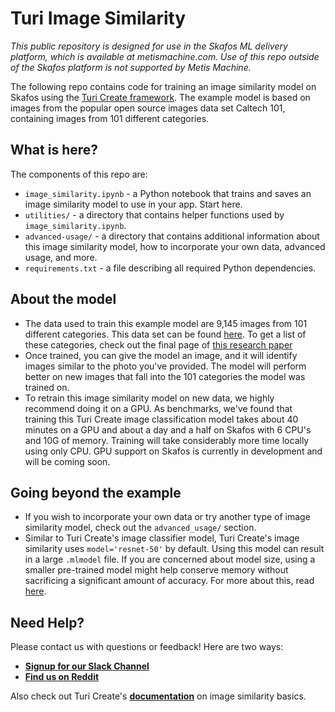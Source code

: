 # Turi Image Similarity

_This public repository is designed for use in the Skafos ML delivery platform, which is available at metismachine.com. Use of this repo outside of the Skafos platform is not supported by Metis Machine._

The following repo contains code for training an image similarity model on Skafos using the [Turi Create framework](https://apple.github.io/turicreate/docs/userguide/image_similarity/). The example model is based on images from the popular open source images data set Caltech 101, containing images from 101 different categories.

## What is here?

The components of this repo are:
- `image_similarity.ipynb` - a Python notebook that trains and saves an image similarity model to use in your app. Start here.
- `utilities/` - a directory that contains helper functions used by `image_similarity.ipynb`.
- `advanced-usage/` - a directory that contains additional information about this image similarity model, how to incorporate your own data, advanced usage, and more. 
- `requirements.txt` - a file describing all required Python dependencies.

## About the model
- The data used to train this example model are 9,145 images from 101 different categories. This data set can be found [here](http://www.vision.caltech.edu/Image_Datasets/Caltech101/Caltech101.html). To get a list of these categories, check out the final page of [this research paper](http://www.vision.caltech.edu/feifeili/Fei-Fei_GMBV04.pdf)
- Once trained, you can give the model an image, and it will identify images similar to the photo you've provided. The model will perform better on new images that fall into the 101 categories the model was trained on. 
- To retrain this image similarity model on new data, we highly recommend doing it on a GPU. As benchmarks, we've found that training this Turi Create image classification model takes about 40 minutes on a GPU and about a day and a half on Skafos with 6 CPU's and 10G of memory. Training will take considerably more time locally using only CPU. GPU support on Skafos is currently in development and will be coming soon.

## Going beyond the example
- If you wish to incorporate your own data or try another type of image similarity model, check out the `advanced_usage/` section. 
- Similar to Turi Create's image classifier model, Turi Create's image similarity uses `model='resnet-50'` by default. Using this model can result in a large `.mlmodel` file. If you are concerned about model size, using a smaller pre-trained model might help conserve memory without sacrificing a significant amount of accuracy. For more about this, read [here](https://apple.github.io/turicreate/docs/userguide/image_classifier/how-it-works.html). 

## Need Help?
Please contact us with questions or feedback! Here are two ways:


-  [**Signup for our Slack Channel**](https://skafosai.slack.com/)
-  [**Find us on Reddit**](https://reddit.com/r/skafos) 

Also check out Turi Create's [**documentation**](https://apple.github.io/turicreate/docs/userguide/image_similarity/) on image similarity basics.
